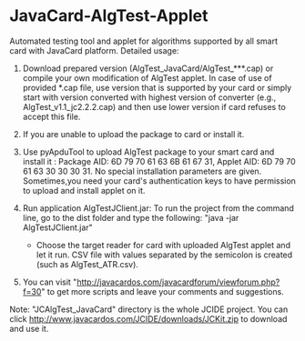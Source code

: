# JavaCard-AlgTest-Applet
Automated testing tool and applet for algorithms supported by  all smart card with JavaCard platform.
Detailed usage:

  1. Download prepared version (AlgTest_JavaCard/AlgTest_***.cap) or compile your own modification of AlgTest applet. In case of use of provided *.cap file, use version that is supported by your card or simply start with version converted with highest version of converter (e.g., AlgTest_v1.1_jc2.2.2.cap) and then use lower version if card refuses to accept this file.

  2. If you are unable to upload the package to card or install it.

  3. Use pyApduTool to upload AlgTest package to your smart card and install it :  Package AID: 6D 79 70 61 63 6B 61 67 31, Applet AID: 6D 79 70 61 63 30 30 30  31. No special installation parameters are given.
  Sometimes,you need your card's authentication keys to have permission to upload and install applet on it.

  4. Run application AlgTestJClient.jar:  To run the project from the command line, go to the dist folder and type the following:
  "java -jar AlgTestJClient.jar"
     - Choose the target reader for card with uploaded AlgTest applet and let it run. CSV file with values separated by the semicolon is created (such as AlgTest_ATR.csv).

  5. You can visit  "http://javacardos.com/javacardforum/viewforum.php?f=30" to get more scripts and leave your comments and suggestions.

Note:
 "JCAlgTest_JavaCard"  directory is the whole JCIDE project. You can click http://www.javacardos.com/JCIDE/downloads/JCKit.zip to download and use it.

